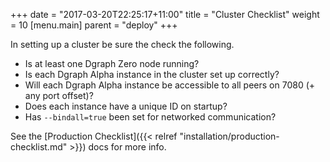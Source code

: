 +++
date = "2017-03-20T22:25:17+11:00"
title = "Cluster Checklist"
weight = 10
[menu.main]
    parent = "deploy"
+++

In setting up a cluster be sure the check the following.

* Is at least one Dgraph Zero node running?
* Is each Dgraph Alpha instance in the cluster set up correctly?
* Will each Dgraph Alpha instance be accessible to all peers on 7080 (+ any port offset)?
* Does each instance have a unique ID on startup?
* Has `--bindall=true` been set for networked communication?

See the [Production Checklist]({{< relref "installation/production-checklist.md" >}}) docs for more info.
